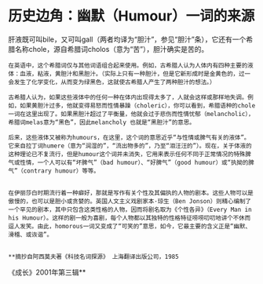 # 历史边角：幽默（Humour）一词的来源

  肝液既可叫bile，又可叫gall（两者均译为“胆汁”，参见“胆汁”条），它还有一个希腊名称chole，源自希腊词cholos（意为“苦”），胆汁确实是苦的。  
  
    在英语中，这个希腊词仅与其他词语组合起来使用。例如，古希腊人认为人体内有四种主要的液体：血液，粘液，黄胆汁和黑胆汁。（实际上只有一种胆汁，但是它新形成时是金黄色的，过一会发生了化学变化，从而变为绿黑色，这就使古希腊人产生了两种胆汁的想法。）  
  
    古希腊人认为，如果这些液体中的任何一种在体内出现得太多了，人就会这样或那样地失调。例如，如果黄胆汁过多，他就变得易怒而性情暴躁（choleric），你可以看到，希腊语种的chole一词在这里出现了。如果黑胆汁超过了平衡量，他就会过于悲伤而性情忧郁（melancholic），希腊词melas意为“黑色”，因此melancholy 也就是“黑胆汁”的意思。  
  
    后来，这些液体又被称为humours，在这里，这个词的意思近乎“与性情或脾气有关的液体”。它来自拉丁词humere（意为“润湿的”，“流出物多的”，乃至“泪汪汪的”）。现在，关于体液的这种理论已不复流行，但是humour这个词并未消失，它用来表示任何不同于正常情况的特殊脾气或性情，一个人可以有“坏脾气”（bad humour）、“好脾气”（good humour）或“执拗的脾气”（contrary humour）等等。  
  
  
    在伊丽莎白时期流行着一种癖好，那就是写作有关个性及其偏执的人物的剧本。这些人物可以是傲慢的，也可以是胆小或贪婪的。英国人文主义戏剧家本·琼生（Ben Jonson）则精心编制了一个罕见的剧本，其中只包含这类性格的人物，因而将剧名取为《个性各异》（Every Man in his Humour）。这样的剧一般为喜剧，每个人物都以其独特的性格特征唠唠叨叨地讲个不休而逗人发笑。由此，homorous一词又变成了“可笑的”意思，如今，它最主要的含义正是“幽默、滑稽、或诙谐”。      
  
      
    **摘抄自阿西莫夫著《科技名词探源》 上海翻译出版公司，1985  
《成长》2001年第三辑**

